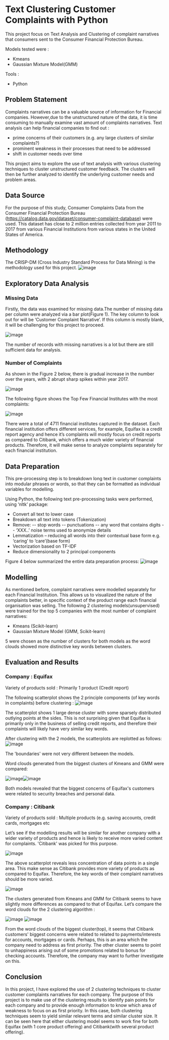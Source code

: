 # Text Clustering Customer Complaints with Python
This project focus on Text Analysis and Clustering of complaint narratives that consumers sent to the Consumer Financial Protection Bureau.

Models tested were : 
- Kmeans
- Gaussian Mixture Model(GMM)

Tools :
- Python 

## Problem Statement
Complaints narratives can be a valuable source of information for Financial companies. However,due to the unstructured nature of the data, it is time consuming to manually examine vast amount of complaints narratives. Text analysis can help financial companies to find out :
- prime concerns of their customers (e.g. any large clusters of similar complaints?)
- prominent weakness in their processes that need to be addressed
- shift in customer needs over time

This project aims to explore the use of text analysis with various clustering techniques to cluster unstructured customer feedback. The clusters will then be further analyzed to identify the underlying customer needs and problem areas.

## Data Source
For the purpose of this study, Consumer Complaints Data from the Consumer Financial Protection Bureau (https://catalog.data.gov/dataset/consumer-complaint-database) were used. This dataset has close to 2 million entries collected from year 2011 to 2017 from various Financial Institutions from various states in the United States of America.

## Methodology
The CRISP-DM (Cross Industry Standard Process for Data Mining) is the methodology used for this project.
![image](https://user-images.githubusercontent.com/88966179/129724335-8bc7c0c8-8f08-44eb-a9db-761d8d66e710.png)

## Exploratory Data Analysis

### Missing Data
Firstly, the data was examined for missing data.The number of missing data per column were analyzed via a bar plot(Figure 1). The key column to look out for will be ‘Customer Complaint Narrative’. If this column is mostly blank, it will be challenging for this project to proceed.

![image](https://user-images.githubusercontent.com/88966179/129739430-efcbf179-6a20-4a03-a640-693f87d2c21c.png)

The number of records with missing narratives is a lot but there are still sufficient data for analysis.

### Number of Complaints
As shown in the Figure 2 below, there is gradual increase in the number over the years, with 2 abrupt sharp spikes within year 2017.

![image](https://user-images.githubusercontent.com/88966179/129740023-9655de5b-437a-4778-a3a3-b79d6f12d37e.png)

The following figure shows the Top Few Financial Institutes with the most complaints:

![image](https://user-images.githubusercontent.com/88966179/129740356-ee3b2f2e-7724-4aa2-92c7-4efe7e896b36.png)

There were a total of 4711 financial institutes captured in the dataset. Each financial institution offers different services, for example, Equifax is a credit report agency and hence it’s complaints will mostly focus on credit reports as compared to Citibank, which offers a much wider variety of financial products. Therefore, it will make sense to analyze complaints separately for each financial institution.

## Data Preparation
This pre-processing step is to breakdown long text in customer complaints into modular phrases or words, so that they can be formatted as individual variables for modelling.

Using Python, the following text pre-processing tasks were performed, using ‘nltk’ package:
- Convert all text to lower case
- Breakdown all text into tokens (Tokenization)
- Remove:
-- stop words
-- punctuations
-- any word that contains digits
-- ‘XXX..’ noise terms used to anonymize details
- Lemmatization – reducing all words into their contextual base form e.g. ‘caring’ to ‘care’(base form)
- Vectorization based on TF-IDF
- Reduce dimensionality to 2 principal components 

Figure 4 below summarized the entire data preparation process:
![image](https://user-images.githubusercontent.com/88966179/129741905-05455518-fc4b-4378-9a97-0d725a7ac17d.png)

## Modelling
As mentioned before, complaint narratives were modelled separately for each Financial Institution. This allows us to visualized the nature of the complaints better, in specific context of the product range each financial organisation was selling.
The following 2 clustering models(unsupervised) were trained for the top 5 companies with the most number of complaint narratives:
- Kmeans (Scikit-learn)
- Gaussian Mixture Model (GMM, Scikit-learn)

5 were chosen as the number of clusters for both models as the word clouds showed more distinctive key words between clusters.

## Evaluation and Results
### Company : Equifax
Variety of products sold : Primarily 1 product (Credit report)

The following scatterplot shows the 2 principle components (of key words in complaints) before clustering :
![image](https://user-images.githubusercontent.com/88966179/130317282-359eade2-e17b-4769-b061-e361adeff1ed.png)


The scatterplot shows 1 large dense cluster with some sparsely distributed outlying points at the sides. This is not surprising given that Equifax is primarily only in the business of selling credit reports, and therefore their complaints will likely have very similar key words.

After clustering with the 2 models, the scatterplots are replotted as follows:
![image](https://user-images.githubusercontent.com/88966179/130317291-db1c1bfa-f6bc-4118-8965-95a90b964706.png)

The 'boundaries' were not very different between the models.

Word clouds generated from the biggest clusters of Kmeans and GMM were compared:

![image](https://user-images.githubusercontent.com/88966179/130317098-ca72ef67-b4da-45c3-837b-fb1b20638300.png)![image](https://user-images.githubusercontent.com/88966179/130317105-1964bdb9-9c52-4607-97a6-6b185ad30098.png)

Both models revealed that the biggest concerns of Equifax's customers were related to security breaches and personal data.

### Company : Citibank
Variety of products sold : Multiple products (e.g. saving accounts, credit cards, mortgages etc

Let’s see if the modelling results will be similar for another company with a wider variety of products and hence is likely to receive more varied content for complaints. 'Citibank' was picked for this purpose.

![image](https://user-images.githubusercontent.com/88966179/130317496-23b892f9-2289-40f3-b249-fa16bfed36d6.png)

The above scatterplot reveals less concentration of data points in a single area. This make sense as Citibank provides more variety of products as compared to Equifax. Therefore, the key words of their complaint narratives should be more varied.

![image](https://user-images.githubusercontent.com/88966179/130317749-f6af5f5c-c6af-4923-927c-dd44f5f13921.png)

The clusters generated from Kmeans and GMM for Citibank seems to have slightly more differences as compared to that of Equifax. Let’s compare the word clouds for the 2 clustering algorithm :

![image](https://user-images.githubusercontent.com/88966179/130317784-3d3e3ba0-fc85-4ede-a57d-568dc1a64bf3.png)
![image](https://user-images.githubusercontent.com/88966179/130317808-8687e5a9-91cb-4fe2-a159-08c0511201b7.png)

From the word clouds of the biggest cluster(top), it seems that Citibank customers' biggest concerns were related to related to payments/interests for accounts, mortgages or cards. Perhaps, this is an area which the company need to address as first priority. The other cluster seems to point to unhappiness arising out of some promotions related to bonus for checking accounts. Therefore, the company may want to further investigate on this.

## Conclusion
In this project, I have explored the use of 2 clustering techniques to cluster customer complaints narratives for each company. The purpose of this project is to make use of the clustering results to identify pain points for each company and to provide enough information to know which area of weakness to focus on as first priority. In this case, both clustering techniques seem to yield similar relevant terms and similar cluster size. It can be seen here that either clustering model seems to work fine for both Equifax (with 1 core product offering) and Citibank(with several product offering). 
